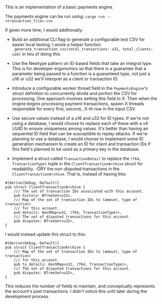 This is an implementation of a basic payments engine.

The payments engine can be run using:
`cargo run -- <transaction_file>.csv`

If given more time, I would additionally:
- Build an additional CLI flag to generate a configurable test CSV for easier local testing. I wrote a helper function `_generate_transaction_csv(total_transactions: u32, total_clients: u16)` in lieu of doing this.
- Use the Newtype pattern on ID-based fields that take an integral type. This is for developer ergonomics so that there is a guarantee that a parameter being
passed to a function is a guaranteed type, not just a u16 or u32 we'll interpret as a client or transaction ID.
- Introduce a configurable worker thread field in the `PaymentsEngine`'s struct definition to concurrently divide and portion the CSV for processing. One 
approach involves setting this field to X. Then when the engine begins processing payment transactions, spawn X threads responsible for every first, second,..X-th row
in the input CSV.
- Use secure values instead of a u16 and u32 for ID types. If we're not using a database, I would choose to replace each of these with a v4 UUID to ensure uniqueness
among values. It's better than having an sequential ID field that can be susceptible to replay attacks. If we're planning to use a database, I would choose to implement 
some ID generation mechanism to create an ID for client and transaction IDs if this field's planned to be used as a primary key in the database.

- Implement a struct called `TransactionDetail` to replace the `(f64, TransactionType)` tuple in the `ClientTransactionArchive` struct for readability.
-DRY the non-disputed transactions in the `ClientTransactionArchive`. That is, instead of having this:

```
#[derive(Debug, Default)]
pub struct ClientTransactionArchive {
    /// The set of transaction IDs associated with this account.
    pub history: BTreeSet<u32>,
    /// Map of the set of transaction IDs to (amount, type of transaction)
    /// for this account.
    pub details: HashMap<u32, (f64, TransactionType)>,
    /// The set of disputed transactions for this account.
    pub disputes: BTreeSet<u32>,
}
```
I would instead update this struct to this:
```
#[derive(Debug, Default)]
pub struct ClientTransactionArchive {
    /// Map of the set of transaction IDs to (amount, type of transaction)
    /// for this account.
    pub tx_details: HashMap<u32, (f64, TransactionType)>,
    /// The set of disputed transactions for this account.
    pub disputes: BTreeSet<u32>,
}
```
This reduces the number of fields to maintain, and conceptually represents 
the account's past transactions. I didn't notice this until later during the
development process.

